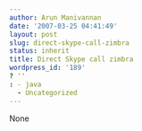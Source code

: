 ```yaml
---
author: Arun Manivannan
date: '2007-03-25 04:41:49'
layout: post
slug: direct-skype-call-zimbra
status: inherit
title: Direct Skype call zimbra
wordpress_id: '189'
? ''
: - java
  - Uncategorized
---
```


None

